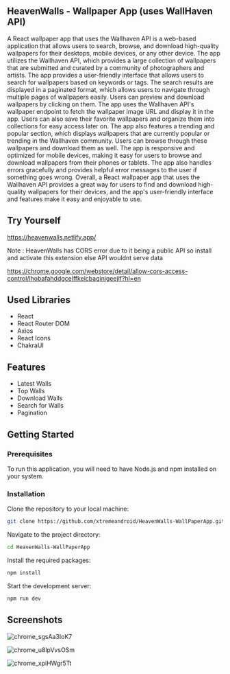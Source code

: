 ## HeavenWalls - Wallpaper App (uses WallHaven API)
A React wallpaper app that uses the Wallhaven API is a web-based application that allows users to search, browse, and download high-quality wallpapers for their desktops, mobile devices, or any other device. The app utilizes the Wallhaven API, which provides a large collection of wallpapers that are submitted and curated by a community of photographers and artists.
The app provides a user-friendly interface that allows users to search for wallpapers based on keywords or tags. The search results are displayed in a paginated format, which allows users to navigate through multiple pages of wallpapers easily.
Users can preview and download wallpapers by clicking on them. The app uses the Wallhaven API's wallpaper endpoint to fetch the wallpaper image URL and display it in the app. Users can also save their favorite wallpapers and organize them into collections for easy access later on.
The app also features a trending and popular section, which displays wallpapers that are currently popular or trending in the Wallhaven community. Users can browse through these wallpapers and download them as well.
The app is responsive and optimized for mobile devices, making it easy for users to browse and download wallpapers from their phones or tablets. The app also handles errors gracefully and provides helpful error messages to the user if something goes wrong.
Overall, a React wallpaper app that uses the Wallhaven API provides a great way for users to find and download high-quality wallpapers for their devices, and the app's user-friendly interface and features make it easy and enjoyable to use.

## Try Yourself
https://heavenwalls.netlify.app/

Note : HeavenWalls has CORS error due to it being a public API so install and activate this extension else API wouldnt serve data

https://chrome.google.com/webstore/detail/allow-cors-access-control/lhobafahddgcelffkeicbaginigeejlf?hl=en

## Used Libraries
* React
* React Router DOM
* Axios
* React Icons
* ChakraUI

## Features
* Latest Walls
* Top Walls
* Download Walls
* Search for Walls
* Pagination

## Getting Started

### Prerequisites
To run this application, you will need to have Node.js and npm installed on your system.

### Installation

Clone the repository to your local machine:
```bash
git clone https://github.com/xtremeandroid/HeavenWalls-WallPaperApp.git
```

Navigate to the project directory:
```bash
cd HeavenWalls-WallPaperApp
```

Install the required packages:
```bash
npm install
```

Start the development server:
```bash 
npm run dev
```

## Screenshots
![chrome_sgsAa3IoK7](https://github.com/xtremeandroid/HeavenWalls-WallPaperApp/assets/62198074/20d8e70e-07e4-483c-b8a0-42aaa4d08e40)

![chrome_u8lpVvsOSm](https://github.com/xtremeandroid/HeavenWalls-WallPaperApp/assets/62198074/6a58449f-1620-4580-bcbc-90b508d4b97d)

![chrome_xpiHWgr5Tt](https://github.com/xtremeandroid/HeavenWalls-WallPaperApp/assets/62198074/265a5ffa-cfbb-48ed-a7a4-1c1313298b98)
